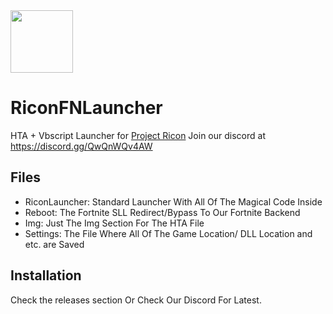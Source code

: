 <img src="https://i.imgur.com/0dckoyG.png" width="100" height="100"/>

# RiconFNLauncher
HTA + Vbscript Launcher for [Project Ricon](https://github.com/VoxyB89/Project-RiconFN)
Join our discord at https://discord.gg/QwQnWQv4AW

## Files

- RiconLauncher: Standard Launcher With All Of The Magical Code Inside
- Reboot: The Fortnite SLL Redirect/Bypass To Our Fortnite Backend
- Img: Just The Img Section For The HTA File
- Settings: The File Where All Of The Game Location/ DLL Location and etc. are Saved

## Installation

Check the releases section
Or Check Our Discord For Latest.

